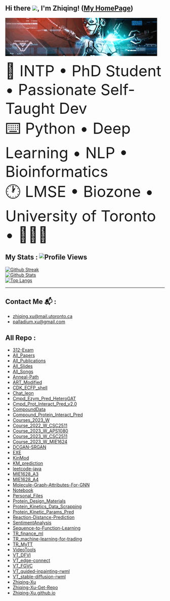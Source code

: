 ## Hi there <img src="https://media.giphy.com/media/hvRJCLFzcasrR4ia7z/giphy.gif" width="25px">, I'm Zhiqing! ([My HomePage](https://zhiqing-xu.github.io))

<div align="left">
    <p align="left">
        <img width="480"   src=https://github.com/Zhiqing-Xu/Zhiqing-Xu/blob/main/assets/RoboticMaternity_CallingCard_MWII.webp> <!-- Banner Here-->
    </p>
    <p align="left">
        <font size="25"> 
        🎨 INTP • PhD Student • Passionate Self-Taught Dev <br>
        ⌨️ Python • Deep Learning • NLP • Bioinformatics <br>
        🕐 LMSE • Biozone • University of Toronto • 🍁🇨🇦  <br>
        </font>
    </p>
</div>

## My Stats : ![Profile Views](https://komarev.com/ghpvc/?username=Zhiqing-Xu&style=flat-square&color=c322fe) <br>

<a href="https://github.com/Zhiqing-Xu">

![Github Streak](https://github-readme-streak-stats.herokuapp.com/?user=Zhiqing-Xu&background=0D1117&currStreakLabel=FFFFFF&currStreakNum=FFFFFF&sideNums=FFFFFF&sideLabels=FFFFFF&dates=FFFFFF&fire=c322fe&ring=c322fe&hide_border=true) <br>
![Github Stats](https://github-readme-stats.vercel.app/api?username=Zhiqing-Xu&show_icons=true&bg_color=0D1117&text_color=FFFFFF&title_color=FFFFFF&layout=compact&hide_border=true) <br>
![Top Langs](https://github-readme-stats.vercel.app/api/top-langs?username=Zhiqing-Xu&show_icons=true&bg_color=0D1117&text_color=FFFFFF&title_color=FFFFFF&layout=compact&hide_border=true) <br>

</a>


<hr>


## Contact Me 📬 : 
- zhiqing.xu@mail.utoronto.ca
- palladium.xu@gmail.com

## All Repo :
- [312-Exam](https://github.com/Zhiqing-Xu/312-Exam)
- [All_Papers](https://github.com/Zhiqing-Xu/All_Papers)
- [All_Publications](https://github.com/Zhiqing-Xu/All_Publications)
- [All_Slides](https://github.com/Zhiqing-Xu/All_Slides)
- [All_Songs](https://github.com/Zhiqing-Xu/All_Songs)
- [Anneal-Path](https://github.com/Zhiqing-Xu/Anneal-Path)
- [ART_Modified](https://github.com/Zhiqing-Xu/ART_Modified)
- [CDK_ECFP_shell](https://github.com/Zhiqing-Xu/CDK_ECFP_shell)
- [Chat_leon](https://github.com/Zhiqing-Xu/Chat_leon)
- [Cmpd_Ezym_Pred_HeteroGAT](https://github.com/Zhiqing-Xu/Cmpd_Ezym_Pred_HeteroGAT)
- [Cmpd_Prot_Interact_Pred_v2.0](https://github.com/Zhiqing-Xu/Cmpd_Prot_Interact_Pred_v2.0)
- [CompoundData](https://github.com/Zhiqing-Xu/CompoundData)
- [Compound_Protein_Interact_Pred](https://github.com/Zhiqing-Xu/Compound_Protein_Interact_Pred)
- [Courses_2023_W](https://github.com/Zhiqing-Xu/Courses_2023_W)
- [Course_2022_W_CSC2511](https://github.com/Zhiqing-Xu/Course_2022_W_CSC2511)
- [Course_2023_W_APS1080](https://github.com/Zhiqing-Xu/Course_2023_W_APS1080)
- [Course_2023_W_CSC2511](https://github.com/Zhiqing-Xu/Course_2023_W_CSC2511)
- [Course_2023_W_MIE1624](https://github.com/Zhiqing-Xu/Course_2023_W_MIE1624)
- [DCGAN-SRGAN](https://github.com/Zhiqing-Xu/DCGAN-SRGAN)
- [EXE](https://github.com/Zhiqing-Xu/EXE)
- [KinMod](https://github.com/Zhiqing-Xu/KinMod)
- [KM_prediction](https://github.com/Zhiqing-Xu/KM_prediction)
- [leetcode-java](https://github.com/Zhiqing-Xu/leetcode-java)
- [MIE1628_A3](https://github.com/Zhiqing-Xu/MIE1628_A3)
- [MIE1628_A4](https://github.com/Zhiqing-Xu/MIE1628_A4)
- [Molecule-Graph-Attributes-For-GNN](https://github.com/Zhiqing-Xu/Molecule-Graph-Attributes-For-GNN)
- [Notebook](https://github.com/Zhiqing-Xu/Notebook)
- [Personal_Files](https://github.com/Zhiqing-Xu/Personal_Files)
- [Protein_Design_Materials](https://github.com/Zhiqing-Xu/Protein_Design_Materials)
- [Protein_Kinetics_Data_Scrapping](https://github.com/Zhiqing-Xu/Protein_Kinetics_Data_Scrapping)
- [Protein_Kinetic_Params_Pred](https://github.com/Zhiqing-Xu/Protein_Kinetic_Params_Pred)
- [Reaction-Distance-Prediction](https://github.com/Zhiqing-Xu/Reaction-Distance-Prediction)
- [SentimentAnalysis](https://github.com/Zhiqing-Xu/SentimentAnalysis)
- [Sequence-to-Function-Learning](https://github.com/Zhiqing-Xu/Sequence-to-Function-Learning)
- [TR_finance_ml](https://github.com/Zhiqing-Xu/TR_finance_ml)
- [TR_machine-learning-for-trading](https://github.com/Zhiqing-Xu/TR_machine-learning-for-trading)
- [TR_MyTT](https://github.com/Zhiqing-Xu/TR_MyTT)
- [VideoTools](https://github.com/Zhiqing-Xu/VideoTools)
- [VT_DFVI](https://github.com/Zhiqing-Xu/VT_DFVI)
- [VT_edge-connect](https://github.com/Zhiqing-Xu/VT_edge-connect)
- [VT_FGVC](https://github.com/Zhiqing-Xu/VT_FGVC)
- [VT_guided-inpainting-rwml](https://github.com/Zhiqing-Xu/VT_guided-inpainting-rwml)
- [VT_stable-diffusion-rwml](https://github.com/Zhiqing-Xu/VT_stable-diffusion-rwml)
- [Zhiqing-Xu](https://github.com/Zhiqing-Xu/Zhiqing-Xu)
- [Zhiqing-Xu-Get-Repo](https://github.com/Zhiqing-Xu/Zhiqing-Xu-Get-Repo)
- [Zhiqing-Xu.github.io](https://github.com/Zhiqing-Xu/Zhiqing-Xu.github.io)
